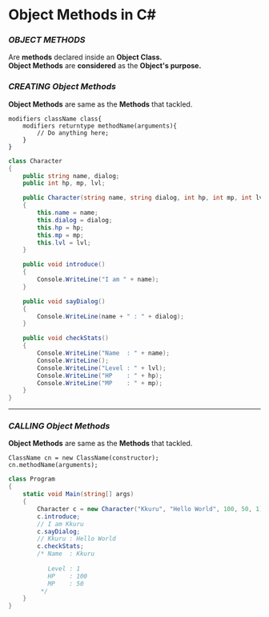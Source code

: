 # Object Methods in C#

### ***OBJECT METHODS***
Are **methods** declared inside an **Object Class.**  
**Object Methods** are **considered** as the **Object's purpose.**

### ***CREATING Object Methods***
**Object Methods** are same as the **Methods** that tackled.

    modifiers className class{
        modifiers returntype methodName(arguments){
            // Do anything here;
        }
    }

```csharp
class Character
{
    public string name, dialog;
    public int hp, mp, lvl;

    public Character(string name, string dialog, int hp, int mp, int lvl)
    {
        this.name = name;
        this.dialog = dialog;
        this.hp = hp;
        this.mp = mp;
        this.lvl = lvl;
    }

    public void introduce()
    {
        Console.WriteLine("I am " + name);
    }

    public void sayDialog()
    {
        Console.WriteLine(name + " : " + dialog);
    }

    public void checkStats()
    {
        Console.WriteLine("Name  : " + name);
        Console.WriteLine();
        Console.WriteLine("Level : " + lvl);
        Console.WriteLine("HP    : " + hp);
        Console.WriteLine("MP    : " + mp);
    }
}
```

---

### ***CALLING Object Methods***
**Object Methods** are same as the **Methods** that tackled.

    ClassName cn = new ClassName(constructor);
    cn.methodName(arguments);

```csharp
class Program
{
    static void Main(string[] args)
    {
        Character c = new Character("Kkuru", "Hello World", 100, 50, 1);
        c.introduce;
        // I am Kkuru
        c.sayDialog;
        // Kkuru : Hello World
        c.checkStats;
        /* Name  : Kkuru
        
           Level : 1
           HP    : 100
           MP    : 50
         */
    }
}
```